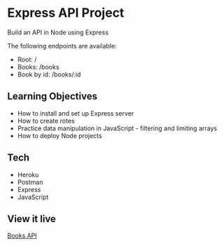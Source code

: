 # Express API Project

Build an API in Node using Express

The following endpoints are available:

- Root: /
- Books: /books
- Book by id: /books/:id

## Learning Objectives

- How to install and set up Express server
- How to create rotes
- Practice data manipulation in JavaScript - filtering and limiting arrays
- How to deploy Node projects

## Tech

- Heroku
- Postman
- Express
- JavaScript

## View it live

[Books API](https://therese-book-api.herokuapp.com/)

